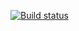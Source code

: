 [![Build status](https://ci.appveyor.com/api/projects/status/hde217wj4if7857o/branch/master?svg=true)](https://ci.appveyor.com/project/massich/mwe-conda-matio-static-link/branch/master)
